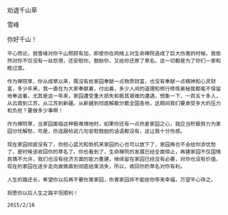 劝退千山草

雪峰


你好千山！

    平心而论，我雪峰对你千山照顾有加，即使你在网络上对生命禅院造成了巨大伤害的时候，我依然对你不仅没有一丝怨恨，还安慰你，鼓励你，又给你还原了草名，这一切都是为了你们一家和睦过度。

    作为禅院草，你从成草以来，既没有给家园奉献一点物质财富，也没有奉献一点精神和心灵财富，多少年来，我一直在为大家奉献着，付出着，多少人间的道理和修行修炼奥秘我都毫不保留地奉送着，尤其是这一年来，家园遭受重大损失和极其艰难的遭遇，想象一下，一百五十多人，从云南到江苏，从江苏到新疆，从新疆到彻底解散分散全国各地，这期间我们要承受多大的压力和负担？要做多少事啊！

    作为禅院草，当家园面临这种极难境地时，如果你还有一点热爱家园之心，就应当积极努力为家园分忧解愁，可是，你连跟帖说几句安慰鼓励的话语都没有，这让我十分伤感。

    现在家园彻底没有了，你担心蓝光和勃机来家园的心也可以放下了，家园再也不会给你添忧愁了，是时候该收回你的草名了。你也看到了，生命禅院的发展已经全面停止，再建家园不仅国情民情不允许，我们也没有经济方面的能力重建，继续留在家园已经没有必要，对你也没有价值，现在的家园在逐步走向衰微直到彻底结束消失，所以，收回你的草名对你有利。

    人生的路还长，希望你以后再不要伤害家园，伤害家园并不能给你带来幸福，万望平心待之。

    祝愿你以后人生之路平坦顺利！

    2015/2/16



